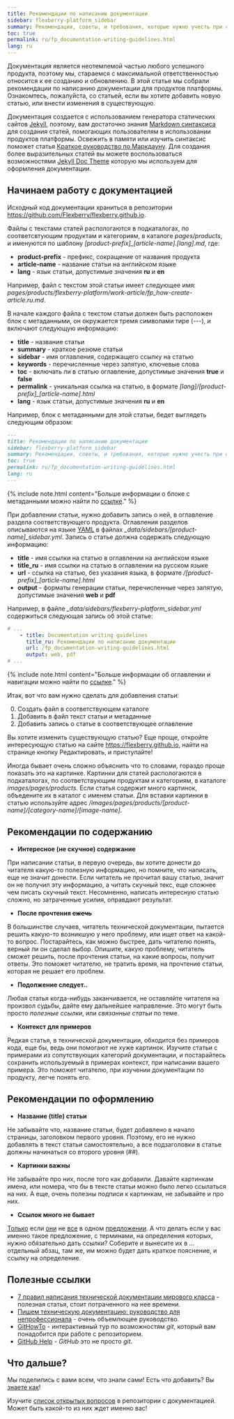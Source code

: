 ```yaml
---
title: Рекомендации по написанию документации
sidebar: flexberry-platform_sidebar
summary: Рекомендации, советы, и требования, которые нужно учесть при создании статьи.
toc: true
permalink: ru/fp_documentation-writing-guidelines.html
lang: ru
---
```


Документация является неотемлемой частью любого успешного продукта, поэтому мы, стараемся с максимальной ответственностью относится к ее созданию и обновлению.
В этой статье мы собрали рекомендации по написанию документации для продуктов платформы.
Ознакомтесь, пожалуйста, со статьей, если вы хотите добавить новую статью, или внести изменения в существующую.

Документация создается с использованием генератора статических сайтов [Jekyll](https://jekyllrb.com/), поэтому, вам достаточно знания [Markdown синтаксиса](https://daringfireball.net/projects/markdown/syntax) для создания статей, помогающих пользователям в использовании продуктов платформы.
Освежить в памяти или изучить синтаксис поможет статья [Краткое руководство по Маркдауну](https://paulradzkov.com/2014/markdown_cheatsheet/).
Для создания более выразительных статей вы можете воспользоваться возможностями [Jekyll Doc Theme](https://idratherbewriting.com/documentation-theme-jekyll/) которую мы используем для оформления документации.

## Начинаем работу с документацией

Исходный код документации храниться в репозитории <https://github.com/Flexberry/flexberry.github.io>.

Файлы с текстами статей распологаются в подкаталогах, по соответсвтующим продуктам и категориям, в каталоге _pages/products_, и именуются по шаблону _\[product-prefix\]\_\[article-name\].\[lang\].md_, где:

* **product-prefix** - префикс, сокращение от названия продукта
* **article-name** - название статьи на английском языке
* **lang** - язык статьи, допустимые значения **ru** и **en**

Например, файл с текстом этой статьи имеет следующее имя: _pages/products/flexberry-platform/work-article/fp_how-create-article.ru.md_.

В начале каждого файла с текстом статьи должен быть расположен блок с метаданными, он окружается тремя символами тире (---), и включают следующую информацию:

* **title** - название статьи
* **summary** - краткое резюме статьи
* **sidebar** - имя оглавления, содержащего ссылку на статью
* **keywords** - перечисленные через запятую, ключевые слова
* **toc** - включать ли в статью оглавление, допустимые значения **true** и **false**
* **permalink** - уникальная ссылка на статью, в формате _\[lang\]/\[product-prefix\]\_\[article-name\].html_
* **lang** - язык статьи, допустимые значения **ru** и **en**

Например, блок с метаданными для этой статьи, бедет выглядеть следующим образом:

```md
---
title: Рекомендации по написанию документации
sidebar: flexberry-platform_sidebar
summary: Рекомендации, советы, и требования, которые нужно учесть при создании статьи.
toc: true
permalink: ru/fp_documentation-writing-guidelines.html
lang: ru
---
```

{% include note.html content="Больше информации о блоке с метаданными можно найти по [ссылке](https://idratherbewriting.com/documentation-theme-jekyll/mydoc_pages.html#frontmatter)." %}

При добавлении статьи, нужно добавить запись о ней, в оглавление раздела соответствующего продукта.
Оглавления разделов описываются на языке [YAML](https://yaml.org/) в файлах _\_data/sidebars/\[product-name\]\_sidebar.yml_.
Запись о статье должна содержать следующую информацию:

* **title** - имя ссылки на статью в оглавлении на английском языке
* **title_ru** - имя ссылки на статью в оглавлении на русском языке
* **url** - ссылка на статью, без указания языка, в формате _/\[product-prefix\]\_\[article-name\].html_
* **output** - форматы генерации статьи, перечисленные через запятую, допустимые значения **web** и **pdf**

Например, в файле _\_data/sidebars/flexberry-platform\_sidebar.yml_ содержиться следующая запись об этой статье:

```yml
# ...
    - title: Documentation writing guidelines
      title_ru: Рекомендации по написанию документации
      url: /fp_documentation-writing-guidelines.html
      output: web, pdf
# ...
```

{% include note.html content="Больше информации об оглавлении и навигации можно найти по [ссылке](https://idratherbewriting.com/documentation-theme-jekyll/mydoc_sidebar_navigation.html)." %}

Итак, вот что вам нужно сделать для добавления статьи:

0. Создать файл в соответствующем каталоге
0. Добавить в файл текст статьи и метаданные
0. Добавить запись о статье в соответствующее оглавление

Вы хотите изменить существующую статью?<a href="#edit-exist-article"></a>
Еще проще, откройте интересующую статью на сайте <https://flexberry.github.io>, найти на странице кнопку <a class="btn btn-md btn-primary"><i class="fa fa-github fa-lg"></i>Редактировать</a>, и приступайте!

Иногда бывает очень сложно объяснить что то словами, гораздо проще показать это на картинке.
Картинки для статей распологаются в подкаталогах, по соответствующим продуктам и категориям, в каталоге _images/pages/products_.
Если статья содержит много картинок, объедените их в каталог с именем статьи.
Для вставки картинки в статью используйте адрес _/images/pages/products/\[product-name\]/\[category-name\]/\[image-name\]_.

## Рекомендации по содержанию

* **Интересное (не скучное) содержание**

При написании статьи, в первую очередь, вы хотите донести до читателя какую-то полезную информацию, но помните, что написать, еще не значит донести.
Если читатель не прочитал вашу статью, значит он не получил эту информацию, а читать скучный текс, еще сложнее чем писать скучный текст.
Несомненно, написать интересную статью сложно, но затраченные усилия, оправдают результат.

* **После прочтения ~~сжечь~~**

В большинстве случаев, читатель технической документации, пытается решить какую-то возникшую у него проблему, или ищет ответ на какой-то вопрос.
Постарайтесь, как можно быстрее, дать читателю понять, верный ли он сделал выбор.
Опишите, какую проблему, читатель сможет решить, после прочтения статьи, на какие вопросы, получит ответы.
Это поможет читателю, не тратить время, на прочтение статьи, которая не решает его проблем.

* **Подолжение следует..**

Любая статья когда-нибудь заканчивается, не оставляйте читателя на произвол судьбы, дайте ему дальнейшее направление.
Это могут быть просто _полезные ссылки_, или _связанные статьи_ по теме.

* **Контекст для примеров**

Редкая статья, в технической документации, обходится без примеров кода, еще бы, ведь они помогают не хуже картинок.
Изучите статьи с примерами из сопутствующих категорий документации, и постарайтесь сохранить используемый в примерах контекст, при написании вашего примера.
Это поможет читателю, при изучении документации по продукту, легче понять его.

## Рекомендации по оформлению

* **Название (title) статьи**

Не забывайте что, название статьи, будет добавлено в начало страницы, заголовком первого уровня.
Поэтому, его не нужно добавлять в текст статьи самостоятельно, а все подзаголовки в статье должны начинаться со второго уровня (##).

* **Картинки важны**

Не забывайте про них, после того как добавили.
Давайте картинкам имена, или номера, что бы в тексте статьи можно было легко ссылаться на них.
А еще, очень полезны подписи к картинкам, не забывайте и про них.

* **Ссылок много не бывает**

[Только](#empty-link) если [они](#empty-link) не [все](#empty-link) в одном [предложении](#empty-link).<a href="#empty-link"></a>
А что делать если у вас именно такое предложение, с терминами, на определения которых, нужно обязательно дать ссылки?
Соберите и вынесите их в ... отдельный абзац, там же, им можно будет дать краткое пояснение, и ссылку на определение.

## Полезные ссылки

* [7 правил написания технической документации мирового класса](https://habr.com/ru/post/303760/) - полезная статья, стоит потраченного на нее времени.
* [Пишем техническую документацию: руководство для непрофессионала](https://habr.com/ru/post/421549/) - очень объемлющее руководство.
* [GitHowTo](https://githowto.com/ru) - интерактивный тур по возможностям _git_, который вам понадобится при работе с репозиторием.
* [GitHub Help](https://help.github.com/) - _GitHub_ это не просто _git_.

## Что дальше?

Мы поделились с вами всем, что знали сами! Есть что добавить? Вы [знаете как](#edit-exist-article)!

Изучите [список открытых вопросов](https://github.com/Flexberry/flexberry.github.io/issues) в репозитории с документацией.
Может быть какой-то из них ждет именно вас!
